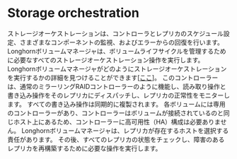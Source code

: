# Storage orchestration

ストレージオーケストレーションは、コントローラとレプリカのスケジュール設定、さまざまなコンポーネントの監視、およびエラーからの回復を行います。 Longhornボリュームマネージャは、ボリュームライフサイクルを管理するために必要なすべてのストレージオーケストレーション操作を実行します。 Longhornボリュームマネージャがどのようにストレージオーケストレーションを実行するかの詳細を見つけることができます[[ここ](https://github.com/rancher/longhorn-manager/wiki)]。 このコントローラーは、通常のミラーリングRAIDコントローラーのように機能し、読み取り操作と書き込み操作をそのレプリカにディスパッチし、レプリカの正常性をモニターします。 すべての書き込み操作は同期的に複製されます。 各ボリュームには専用のコントローラーがあり、コントローラーはボリュームが接続されているのと同じホスト上にあるため、コントローラーに高可用性（HA）構成は必要ありません。 Longhornボリュームマネージャは、レプリカが存在するホストを選択する責任があります。 その後、すべてのレプリカの状態をチェックし、障害のあるレプリカを再構築するために必要な操作を実行します。
